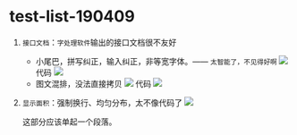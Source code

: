 # test-list-190409

1. `接口文档`：`字处理软件`输出的接口文档很不友好
    * 小尾巴，拼写纠正，输入纠正，非等宽字体。—— `太智能了，不见得好啊`
        <img src="./img/code-in-word.png">
            代码 <img src="./img/code-in-word.png">
    * 图文混排，没法直接拷贝
        <img src="./img/code-in-word-2.png">
            代码 <img src="./img/code-in-word-2.png">
2. `显示面积`：强制换行、均匀分布，太不像代码了
    <img src="./img/line-wrap.png">

    这部分应该单起一个段落。
